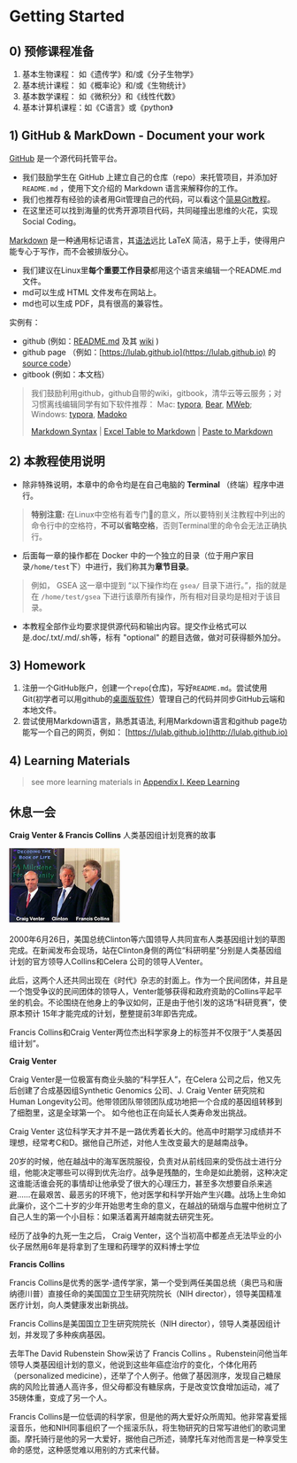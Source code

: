 # Getting Started

## 0\) 预修课程准备

1. 基本生物课程： 如《遗传学》和/或《分子生物学》
2. 基本统计课程： 如《概率论》和/或《生物统计》
3. 基本数学课程： 如《微积分》和《线性代数》
4. 基本计算机课程：如《C语言》或《python》

## 1\) GitHub & MarkDown - Document your work

[GitHub](https://github.com) 是一个源代码托管平台。

* 我们鼓励学生在 GitHub 上建立自己的仓库（repo）来托管项目，并添加好 `README.md` ，使用下文介绍的 Markdown 语言来解释你的工作。
* 我们也推荐有经验的读者用Git管理自己的代码，可以看这个[简易Git教程](https://www.liaoxuefeng.com/wiki/0013739516305929606dd18361248578c67b8067c8c017b000)。
* 在这里还可以找到海量的优秀开源项目代码，共同碰撞出思维的火花，实现 Social Coding。

[Markdown](https://github.com/adam-p/markdown-here/wiki/Markdown-Cheatsheet) 是一种通用标记语言，其[语法](https://github.com/adam-p/markdown-here/wiki/Markdown-Cheatsheet)远比 LaTeX 简洁，易于上手，使得用户能专心于写作，而不会被排版分心。

* 我们建议在Linux里**每个重要工作目录**都用这个语言来编辑一个README.md文件。
* md可以生成 HTML 文件发布在网站上。
* md也可以生成 PDF，具有很高的兼容性。

实例有：

* github \(例如：[README.md](https://github.com/lulab/Ribowave/blob/master/README.md) 及其 [wiki](https://github.com/lulab/Ribowave/wiki) \)
* github page （例如：[https://lulab.github.io](https://lulab.github.io) 的 [source code](https://github.com/lulab/lulab.github.io/blob/master/README.md)）
* gitbook \(例如：本文档） 

> 我们鼓励利用github，github自带的wiki，gitbook，清华云等云服务；对习惯离线编辑同学有如下软件推荐： Mac: [typora](https://typora.io/), [Bear](https://bear.app/), [MWeb](https://zh.mweb.im/); Windows: [typora](https://typora.io/), [Madoko](https://www.madoko.net/)
>
> [Markdown Syntax](https://github.com/adam-p/markdown-here/wiki/Markdown-Cheatsheet) \| [Excel Table to Markdown](https://www.tablesgenerator.com/markdown_tables) \| [Paste to Markdown](https://euangoddard.github.io/clipboard2markdown/)

## 2\) 本教程使用说明

* 除非特殊说明，本章中的命令均是在自己电脑的 **Terminal** （终端）程序中进行。

> **特别注意:** 在Linux中空格有着专门的意义，所以要特别关注教程中列出的命令行中的空格符，**不可以省略空格**，否则Terminal里的命令会无法正确执行。

* 后面每一章的操作都在 Docker 中的一个独立的目录（位于用户家目录`/home/test`下）中进行，我们称其为**章节目录**。

> 例如， GSEA 这一章中提到 “以下操作均在 `gsea/` 目录下进行。”，指的就是在 `/home/test/gsea` 下进行该章所有操作，所有相对目录均是相对于该目录。

* 本教程全部作业均要求提供源代码和输出内容。提交作业格式可以是.doc/.txt/.md/.sh等，标有 "optional" 的题目选做，做对可获得额外加分。

## 3\) Homework

1. 注册一个GitHub账户，创建一个`repo`(仓库)，写好`README.md`。尝试使用Git(初学者可以用github的[桌面版软件](https://desktop.github.com/)）管理自己的代码并同步GitHub云端和本地文件。
2. 尝试使用Markdown语言，熟悉其语法, 利用Markdown语言和github page功能写一个自己的网页，例如： [https://lulab.github.io](http://lulab.github.io)

## 4\) Learning Materials

> see more learning materials in [Appendix I. Keep Learning](appendix/appendix1.keep-learning.md)



## 休息一会

**Craig Venter & Francis Collins** 人类基因组计划竞赛的故事

![](.gitbook/assets/hg-2000.png)

2000年6月26日，美国总统Clinton等六国领导人共同宣布人类基因组计划的草图完成。在新闻发布会现场，站在Clinton身侧的两位“科研明星”分别是人类基因组计划的官方领导人Collins和Celera 公司的领导人Venter。

此后，这两个人还共同出现在《时代》杂志的封面上。作为一个民间团体，并且是一个饱受争议的民间团体的领导人，Venter能够获得和政府资助的Collins平起平坐的机会。不论围绕在他身上的争议如何，正是由于他引发的这场“科研竞赛”，使原本预计 15年才能完成的计划，整整提前3年即告完成。

Francis Collins和Craig Venter两位杰出科学家身上的标签并不仅限于“人类基因组计划”。

**Craig Venter**

Craig Venter是一位极富有商业头脑的“科学狂人”，在Celera 公司之后，他又先后创建了合成基因组Synthetic Genomics 公司、J. Craig Venter 研究院和Human Longevity公司。他带领团队带领团队成功地把一个合成的基因组转移到了细胞里，这是全球第一个。 如今他也正在向延长人类寿命发出挑战。

Craig Venter 这位科学天才并不是一路优秀着长大的。他高中时期学习成绩并不理想，经常考C和D。据他自己所述，对他人生改变最大的是越南战争。

20岁的时候，他在越战中的海军医院服役，负责对从前线回来的受伤战士进行分组，他能决定哪些可以得到优先治疗。战争是残酷的，生命是如此脆弱，这种决定这谁能活谁会死的事情却让他承受了很大的心理压力，甚至多次想要自杀来逃避……在最艰苦、最恶劣的环境下，他对医学和科学开始产生兴趣。战场上生命如此廉价，这个二十岁的少年开始思考生命的意义，在越战的硝烟与血腥中他树立了自己人生的第一个小目标：如果活着离开越南就去研究生死。

经历了战争的九死一生之后， Craig Venter，这个当初高中都差点无法毕业的小伙子居然用6年是将拿到了生理和药理学的双料博士学位

**Francis Collins**

Francis Collins是优秀的医学-遗传学家，第一个受到两任美国总统（奥巴马和唐纳德川普）直接任命的美国国立卫生研究院院长（NIH director），领导美国精准医疗计划，向人类健康发出新挑战。

Francis Collins是美国国立卫生研究院院长（NIH director），领导人类基因组计划，并发现了多种疾病基因。

去年The David Rubenstein Show采访了 Francis Collins 。Rubenstein问他当年领导人类基因组计划的意义，他说到这些年癌症治疗的变化，个体化用药（personalized medicine），还举了个人例子。他做了基因测序，发现自己糖尿病的风险比普通人高许多，但父母都没有糖尿病，于是改变饮食增加运动，减了35磅体重，变成了另一个人。

Francis Collins是一位低调的科学家，但是他的两大爱好众所周知。他非常喜爱摇滚音乐，他和NIH同事组织了一个摇滚乐队，将生物研究的日常写进他们的歌词里面。摩托骑行是他的另一大爱好，据他自己所述，骑摩托车对他而言是一种享受生命的感觉，这种感觉难以用别的方式来代替。

